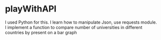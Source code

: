 # playWithAPI
I used Python for this.
I learn how to manipulate Json, use requests module.
I implement a function to compare number of universities in different countries by present on a bar graph
